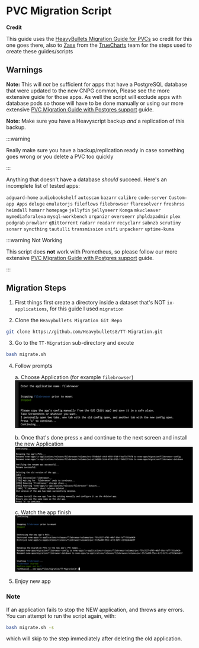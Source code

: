 # PVC Migration Script

**Credit**

This guide uses the [HeavyBullets Migration Guide for PVCs](https://github.com/Heavybullets8/TT-Migration) so credit for this one goes there, also to [Zasx](https://github.com/ZasX) from the [TrueCharts](https://www.truecharts.org) team for the steps used to create these guides/scripts

## Warnings

**Note:** This will *not* be sufficient for apps that have a PostgreSQL database that were updated to the new CNPG common, Please see the more extensive guide for those apps. As well the script will exclude apps with database pods so those will have to be done manually or using our more extensive [PVC Migration Guide with Postgres support](https://truecharts.org/manual/SCALE/guides/migration-pvc/) guide.

**Note:** Make sure you have a Heavyscript backup *and* a replication of this backup.

:::warning

Really make sure you have a backup/replication ready in case something goes wrong or you delete a PVC too quickly

:::

Anything that doesn't have a database *should* succeed. Here's an incomplete list of tested apps:

`adguard-home`
`audiobookshelf`
`autoscan`
`bazarr`
`calibre`
`code-server`
`Custom-app Apps`
`deluge`
`emulatorjs`
`fileflows`
`filebrowser`
`flaresolverr`
`freshrss`
`heimdall`
`homarr`
`homepage`
`jellyfin`
`jellyseerr`
`Komga`
`mkvcleaver`
`mymediaforalexa`
`mysql-workbench`
`organizr`
`overseerr`
`phpldapadmin`
`plex`
`podgrab`
`prowlarr`
`qBittorrent`
`radarr`
`readarr`
`recyclarr`
`sabnzb`
`scrutiny`
`sonarr`
`syncthing`
`tautulli`
`transmission`
`unifi`
`unpackerr`
`uptime-kuma`

:::warning Not Working

This script does **not** work with Prometheus, so please follow our more extensive [PVC Migration Guide with Postgres support](https://truecharts.org/manual/SCALE/guides/migration-pvc/) guide.

:::

## Migration Steps

1. First things first create a directory inside a dataset that's NOT `ix-applications`, for this guide I used `migration`

2. Clone the `Heavybullets Migration Git Repo`

```bash
git clone https://github.com/Heavybullets8/TT-Migration.git
```

3. Go to the `TT-Migration` sub-directory and excute

```bash
bash migrate.sh
```

4. Follow prompts 

    a. Choose Application (for example `filebrowser`)
![Copy Config](img/Copy-App-Config.png)

    b. Once that's done press `x` and continue to the next screen and install the new Application
![New App Install](img/New-App-Config.png)

    c. Watch the app finish
    ![New App Finish](img/New-App-Finish.png)

5. Enjoy new app

### Note

If an application fails to stop the NEW application, and throws any errors. You can attempt to run the script again, with:

```bash
bash migrate.sh -s
```

which will skip to the step immediately after deleting the old application.
